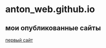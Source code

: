 # anton_web.github.io
## мои опубликованные сайты

[первый сайт](https://toshgun.github.io/site/ "первый выложенный сайт")
